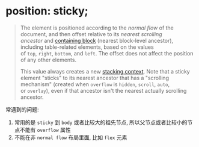 # position: sticky;

> The element is positioned according to the *normal flow* of the document, and then offset relative to its *nearest scrolling ancestor* and [containing block](https://developer.mozilla.org/en-US/docs/Web/CSS/Containing_block) (nearest block-level ancestor), including table-related elements, based on the values of `top`, `right`, `bottom`, and `left`. The offset does not affect the position of any other elements.
> 
> 
> This value always creates a new [stacking context](https://developer.mozilla.org/en-US/docs/Web/CSS/CSS_positioned_layout/Understanding_z-index/Stacking_context). Note that a sticky element "sticks" to its nearest ancestor that has a "scrolling mechanism" (created when `overflow` is `hidden`, `scroll`, `auto`, or `overlay`), even if that ancestor isn't the nearest actually scrolling ancestor.
> 

常遇到的问题:

1. 常用的是 `sticky` 到 `body` 或者比较大的祖先节点, 所以父节点或者比较小的节点不能有 `overflow` 属性
2. 不能在非 `normal flow` 布局里面, 比如 `flex` 元素